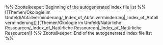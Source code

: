 %% Zoottelkeeper: Beginning of the autogenerated index file list  %%
 [[Themen/Ökologie im Umfeld/Abfallverminderung/_Index_of_Abfallverminderung|_Index_of_Abfallverminderung]]
 [[Themen/Ökologie im Umfeld/Natürliche Ressourcen/_Index_of_Natürliche Ressourcen|_Index_of_Natürliche Ressourcen]]
%% Zoottelkeeper: End of the autogenerated index file list  %%
